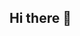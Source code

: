 ## Hi there 👋

<!--
**Hufrinconlo/Hufrinconlo** is a ✨ _special_ ✨ repository because its `README.md` (this file) appears on your GitHub profile.

Here are some ideas to get you started:

- 🌱 I’m currently learning c++ to make high performance apps

- ⚡ Fun fact: I suck at this :D
-->
